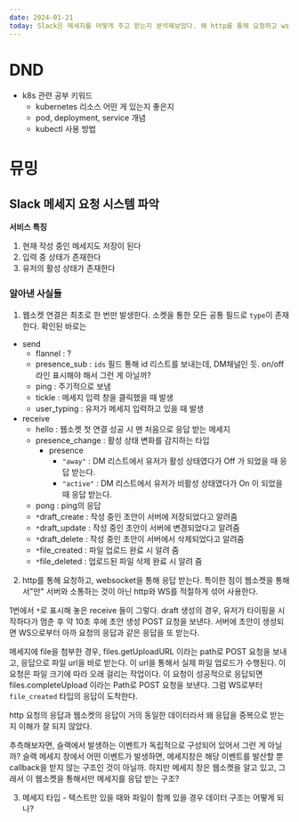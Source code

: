 ```yaml
---
date: 2024-01-21
today: Slack은 메세지를 어떻게 주고 받는지 분석해보았다. 왜 http를 통해 요청하고 ws로 다시 응답받는 구조로 설계했을까?
---
```


# DND
- k8s 관련 공부 키워드
	- kubernetes 리소스 어떤 게 있는지 좋은지
	- pod, deployment, service 개념
	- kubectl 사용 방법

# 뮤밍
## Slack 메세지 요청 시스템 파악

**서비스 특징**
1. 현재 작성 중인 메세지도 저장이 된다
2. 입력 중 상태가 존재한다
3. 유저의 활성 상태가 존재한다


### 알아낸 사실들

1. 웹소켓 연결은 최초로 한 번만 발생한다.
소켓을 통한 모든 공통 필드로 `type`이 존재한다.
확인된 바로는
- send
	- flannel : ?
	- presence_sub : `ids` 필드 통해 id 리스트를 보내는데, DM채널인 듯. on/off 라인 표시해야 해서 그런 게 아닐까?
	- ping : 주기적으로 보냄
	- tickle : 메세지 입력 창을 클릭했을 때 발생
	- user_typing : 유저가 메세지 입력하고 있을 때 발생
- receive
	- hello : 웹소켓 첫 연결 성공 시 맨 처음으로 응답 받는 메세지
	- presence_change : 활성 상태 변화를 감지하는 타입
		- presence
			- `"away"` : DM 리스트에서 유저가 활성 상태였다가 Off 가 되었을 때 응답 받는다.
			- `"active"` : DM 리스트에서 유저가 비활성 상태였다가 On 이 되었을 때 응답 받는다.
	- pong : ping의 응답
	- `*`draft_create : 작성 중인 초안이 서버에 저장되었다고 알려줌
	- `*`draft_update : 작성 중인 초안이 서버에 변경되었다고 알려줌
	- `*`draft_delete : 작성 중인 초안이 서버에서 삭제되었다고 알려줌
	- `*`file_created : 파일 업로드 완료 시 알려 줌
	- `*`file_deleted : 업로드된 파일 삭제 완료 시 알려 줌


2. http를 통해 요청하고, websocket을 통해 응답 받는다.
특이한 점이 웹소켓을 통해서"만" 서버와 소통하는 것이 아닌 http와 WS를 적절하게 섞어 사용한다.

1번에서 `*`로 표시해 놓은 receive 들이 그렇다.
draft 생성의 경우, 유저가 타이핑을 시작하다가 멈춘 후 약 10초 후에 초안 생성 POST 요청을 보낸다. 
서버에 초안이 생성되면 WS으로부터 아까 요청의 응답과 같은 응답을 또 받는다.

메세지에 file을 첨부한 경우, files.getUploadURL 이라는 path로 POST 요청을 보내고, 응답으로 파일 url을 바로 받는다.
이 url을 통해서 실제 파일 업로드가 수행된다. 이 요청은 파일 크기에 따라 오래 걸리는 작업이다. 이 요청이 성공적으로 응답되면 files.completeUpload 이라는 Path로 POST 요청을 보낸다. 
그럼 WS로부터 `file_created` 타입의 응답이 도착한다.

http 요청의 응답과 웹소켓의 응답이 거의 동일한 데이터라서 왜 응답을 중복으로 받는지 이해가 잘 되지 않았다.

추측해보자면, 슬랙에서 발생하는 이벤트가 독립적으로 구성되어 있어서 그런 게 아닐까?
슬랙 메세지 창에서 어떤 이벤트가 발생하면, 메세지창은 해당 이벤트를 발산할 뿐 callback을 받지 않는 구조인 것이 아닐까.
하지만 메세지 창은 웹소켓을 알고 있고, 그래서 이 웹소켓을 통해서만 메세지를 응답 받는 구조?


3. 메세지 타입 - 텍스트만 있을 때와 파일이 함께 있을 경우 데이터 구조는 어떻게 되나?


